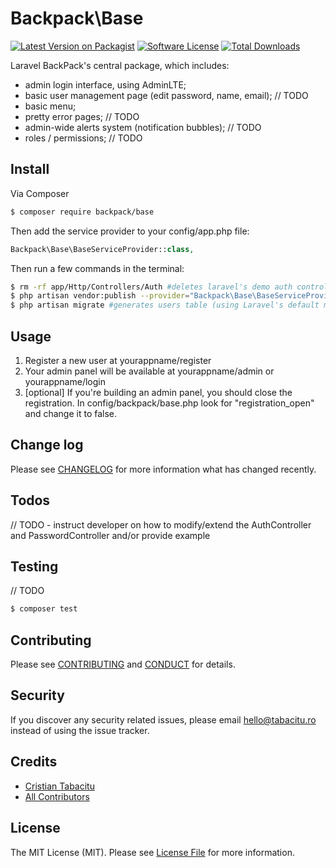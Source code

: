 # Backpack\Base

[![Latest Version on Packagist][ico-version]][link-packagist]
[![Software License][ico-license]](LICENSE.md)
[![Total Downloads][ico-downloads]][link-downloads]

Laravel BackPack's central package, which includes:
- admin login interface, using AdminLTE;
- basic user management page (edit password, name, email); // TODO
- basic menu;
- pretty error pages; // TODO
- admin-wide alerts system (notification bubbles); // TODO
- roles / permissions; // TODO

## Install

Via Composer

``` bash
$ composer require backpack/base
```

Then add the service provider to your config/app.php file:
``` php
Backpack\Base\BaseServiceProvider::class,
```

Then run a few commands in the terminal:
``` bash
$ rm -rf app/Http/Controllers/Auth #deletes laravel's demo auth controllers
$ php artisan vendor:publish --provider="Backpack\Base\BaseServiceProvider" #publishes configs, langs, views and AdminLTE files
$ php artisan migrate #generates users table (using Laravel's default migrations)
```

## Usage 

1. Register a new user at yourappname/register
2. Your admin panel will be available at yourappname/admin or yourappname/login
3. [optional] If you're building an admin panel, you should close the registration. In config/backpack/base.php look for "registration_open" and change it to false.

## Change log

Please see [CHANGELOG](CHANGELOG.md) for more information what has changed recently.

## Todos

// TODO - instruct developer on how to modify/extend the AuthController and PasswordController and/or provide example

## Testing

// TODO

``` bash
$ composer test
```

## Contributing

Please see [CONTRIBUTING](CONTRIBUTING.md) and [CONDUCT](CONDUCT.md) for details.

## Security

If you discover any security related issues, please email hello@tabacitu.ro instead of using the issue tracker.

## Credits

- [Cristian Tabacitu][link-author]
- [All Contributors][link-contributors]

## License

The MIT License (MIT). Please see [License File](LICENSE.md) for more information.

[ico-version]: https://img.shields.io/packagist/v/backpack/base.svg?style=flat-square
[ico-license]: https://img.shields.io/badge/license-MIT-brightgreen.svg?style=flat-square
[ico-downloads]: https://img.shields.io/packagist/dt/backpack/base.svg?style=flat-square

[link-packagist]: https://packagist.org/packages/backpack/base
[link-downloads]: https://packagist.org/packages/backpack/base
[link-author]: http://tabacitu.ro
[link-contributors]: ../../contributors
